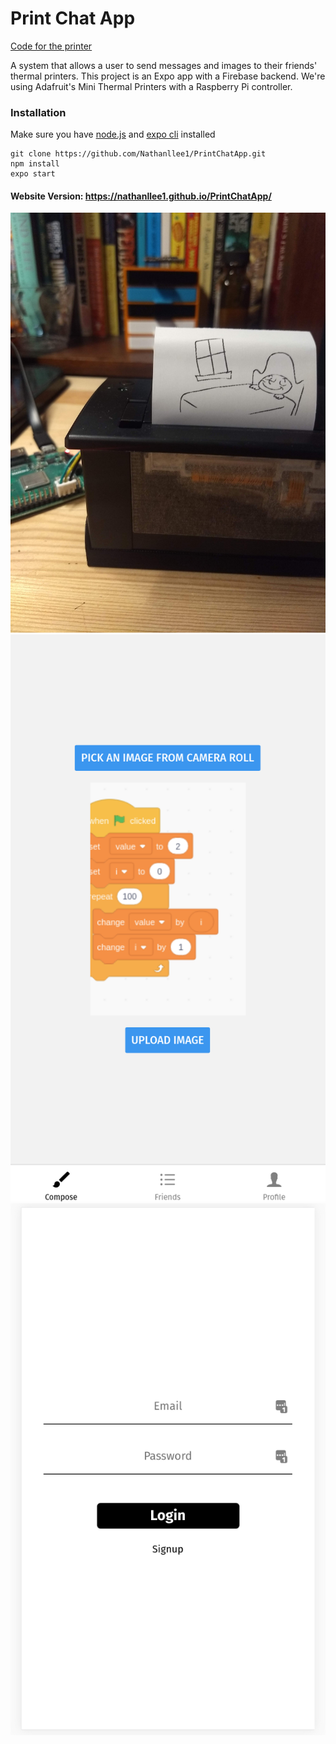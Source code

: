 # Print Chat App
[Code for the printer](https://github.com/Nathanllee1/PrinterCode)

A system that allows a user to send messages and images to their friends' thermal printers. This project is an Expo app with a Firebase backend. We're using Adafruit's Mini Thermal Printers with a Raspberry Pi controller.

### Installation
Make sure you have [node.js](https://nodejs.org/en/download/) and [expo cli](https://docs.expo.io/workflow/expo-cli/) installed
```
git clone https://github.com/Nathanllee1/PrintChatApp.git
npm install
expo start
```

#### Website Version: https://nathanllee1.github.io/PrintChatApp/


![Printer](printer.jpg)
![App](app.png)
![Signin](signin.png)
